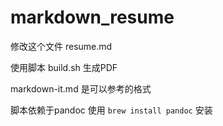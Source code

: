 # markdown_resume

修改这个文件 resume.md

使用脚本 build.sh 生成PDF

markdown-it.md 是可以参考的格式

脚本依赖于pandoc
使用 `brew install pandoc` 安装
